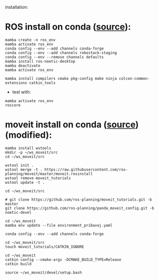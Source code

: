 installation:

# ROS install on conda ([source](https://robostack.github.io/GettingStarted.html)):
```
mamba create -n ros_env
mamba activate ros_env
conda config --env --add channels conda-forge
conda config --env --add channels robostack-staging
conda config --env --remove channels defaults
mamba install ros-noetic-desktop
mamba deactivate
mamba activate ros_env

mamba install compilers cmake pkg-config make ninja colcon-common-extensions catkin_tools
```
* test with:
```
mamba activate ros_env
roscore
```
# moveit install on conda ([source](https://ros-planning.github.io/moveit_tutorials/doc/getting_started/getting_started.html))(modified):

```
mamba install wstools
mkdir -p ~/ws_moveit/src
cd ~/ws_moveit/src

wstool init .
wstool merge -t . https://raw.githubusercontent.com/ros-planning/moveit/master/moveit.rosinstall
wstool remove moveit_tutorials
wstool update -t .

cd ~/ws_moveit/src

# git clone https://github.com/ros-planning/moveit_tutorials.git -b master
git clone https://github.com/ros-planning/panda_moveit_config.git -b noetic-devel

cd ~/ws_moveit
mamba env update --file environment_pribavoj.yaml

conda config --env --add channels conda-forge

cd ~/ws_moveit/src
touch moveit_tutorials/CATKIN_IGNORE

cd ~/ws_moveit
catkin config --cmake-args -DCMAKE_BUILD_TYPE=Release
catkin build
```
```
source ~/ws_moveit/devel/setup.bash
```
